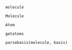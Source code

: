 ```@docs
molecule
```
```@docs
Molecule
```

```@docs
Atom    
```

```@docs
getatoms
```

```@docs
parsebasis(molecule, basis)
```